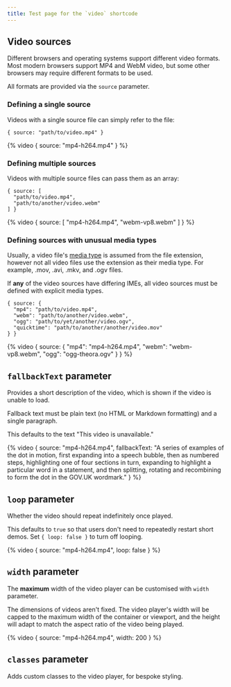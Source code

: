 ```yaml
---
title: Test page for the `video` shortcode
---
```


## Video sources

Different browsers and operating systems support different video formats. Most modern browsers support MP4 and WebM video, but some other browsers may require different formats to be used.

All formats are provided via the `source` parameter.

### Defining a single source

Videos with a single source file can simply refer to the file:

```
{ source: "path/to/video.mp4" }
```

{% video { source: "mp4-h264.mp4" } %}

### Defining multiple sources

Videos with multiple source files can pass them as an array:

```
{ source: [
  "path/to/video.mp4",
  "path/to/another/video.webm"
] }
```

{% video { source: [
  "mp4-h264.mp4",
  "webm-vp8.webm"
] } %}

### Defining sources with unusual media types

Usually, a video file's [media type](https://en.wikipedia.org/wiki/Media_type) is assumed from the file extension, however not all video files use the extension as their media type. For example, .mov, .avi, .mkv, and .ogv files.

If **any** of the video sources have differing IMEs, all video sources must be defined with explicit media types.

```
{ source: {
  "mp4": "path/to/video.mp4",
  "webm": "path/to/another/video.webm",
  "ogg": "path/to/yet/another/video.ogv",
  "quicktime": "path/to/another/another/video.mov"
} }
```

{% video { source: {
  "mp4": "mp4-h264.mp4",
  "webm": "webm-vp8.webm",
  "ogg": "ogg-theora.ogv"
} } %}

## `fallbackText` parameter

Provides a short description of the video, which is shown if the video is unable to load.

Fallback text must be plain text (no HTML or Markdown formatting) and a single paragraph.

This defaults to the text "This video is unavailable."

{% video { source: "mp4-h264.mp4", fallbackText: "A series of examples of the dot in motion, first expanding into a speech bubble, then as numbered steps, highlighting one of four sections in turn, expanding to highlight a particular word in a statement, and then splitting, rotating and recombining to form the dot in the GOV.UK wordmark." } %}

## `loop` parameter

Whether the video should repeat indefinitely once played.

This defaults to `true` so that users don't need to repeatedly restart short demos. Set `{ loop: false }` to turn off looping.

{% video { source: "mp4-h264.mp4", loop: false } %}

## `width` parameter

The **maximum** width of the video player can be customised with `width` parameter.

The dimensions of videos aren't fixed. The video player's width will be capped to the maximum width of the container or viewport, and the height will adapt to match the aspect ratio of the video being played.

{% video { source: "mp4-h264.mp4", width: 200 } %}

## `classes` parameter

Adds custom classes to the video player, for bespoke styling.

